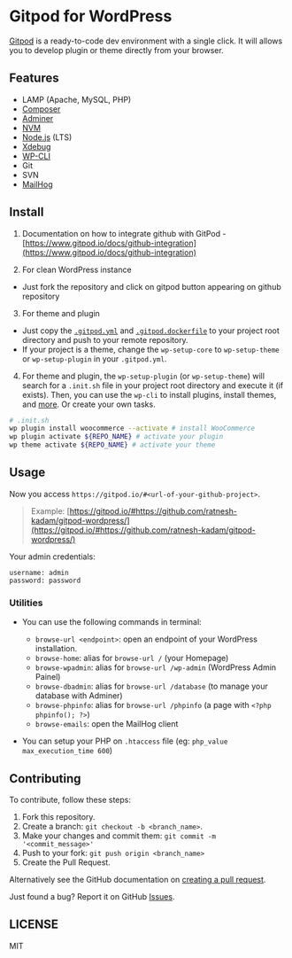 # Gitpod for WordPress

[Gitpod](https://www.gitpod.io) is a ready-to-code dev environment with a single click. It will allows you to develop plugin or theme directly from your browser.


## Features

- LAMP (Apache, MySQL, PHP)
- [Composer](https://getcomposer.org/)
- [Adminer](https://www.adminer.org/)
- [NVM](https://github.com/nvm-sh/nvm)
- [Node.js](https://nodejs.org/) (LTS)
- [Xdebug](https://xdebug.org)
- [WP-CLI](https://wp-cli.org/)
- Git
- SVN
- [MailHog](https://github.com/mailhog/MailHog)

## Install

1. Documentation on how to integrate github with GitPod - [https://www.gitpod.io/docs/github-integration](https://www.gitpod.io/docs/github-integration)

2. For clean WordPress instance
- Just fork the repository and click on gitpod button appearing on github repository

3. For theme and plugin
- Just copy the [`.gitpod.yml`](/.gitpod.yml) and [`.gitpod.dockerfile`](/.gitpod.dockerfile) to your project root directory and push to your remote repository.
- If your project is a theme, change the `wp-setup-core` to `wp-setup-theme` or `wp-setup-plugin` in your `.gitpod.yml`.

4. For theme and plugin, the `wp-setup-plugin` (or `wp-setup-theme`) will search for a `.init.sh` file in your project root directory and execute it (if exists). Then, you can use the `wp-cli` to install plugins, install themes, and [more](https://developer.wordpress.org/cli/commands/). Or create your own tasks. 

```sh
# .init.sh
wp plugin install woocommerce --activate # install WooCommerce
wp plugin activate ${REPO_NAME} # activate your plugin
wp theme activate ${REPO_NAME} # activate your theme
```

## Usage

Now you access `https://gitpod.io/#<url-of-your-github-project>`.

> Example: [https://gitpod.io/#https://github.com/ratnesh-kadam/gitpod-wordpress/](https://gitpod.io/#https://github.com/ratnesh-kadam/gitpod-wordpress/)

Your admin credentials:

```
username: admin
password: password
```

### Utilities

- You can use the following commands in terminal:
  - `browse-url <endpoint>`: open an endpoint of your WordPress installation.
  - `browse-home`: alias for `browse-url /` (your Homepage)
  - `browse-wpadmin`: alias for `browse-url /wp-admin` (WordPress Admin Painel)
  - `browse-dbadmin`: alias for `browse-url /database` (to manage your database with Adminer)
  - `browse-phpinfo`: alias for `browse-url /phpinfo` (a page with `<?php phpinfo(); ?>`)
  - `browse-emails`: open the MailHog client
  
- You can setup your PHP on `.htaccess` file (eg: `php_value max_execution_time 600`)

## Contributing

To contribute, follow these steps:

1. Fork this repository.
1. Create a branch: `git checkout -b <branch_name>`.
1. Make your changes and commit them: `git commit -m '<commit_message>'`
1. Push to your fork: `git push origin <branch_name>`
1. Create the Pull Request.

Alternatively see the GitHub documentation on [creating a pull request](https://help.github.com/en/github/collaborating-with-issues-and-pull-requests/creating-a-pull-request).

Just found a bug? Report it on GitHub [Issues](https://github.com/ratnesh-kadam/gitpod-wordpress/issues).

## LICENSE

MIT
